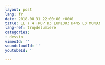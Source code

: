 ```yaml
---
layout: post
lang: fr
date: 2018-08-31 22:00:00 +0000
title: 1L Y 4 TR0P D3 LUM13R3 D4N5 L3 M0ND3
lang-ref: tropdelumiere
categories:
- dessin
vimeoId: ''
soundcloudId: ''
youtubeId: ''

---
```

